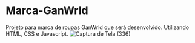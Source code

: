 # Marca-GanWrld
Projeto para marca de roupas GanWrld que será desenvolvido.
Utilizando HTML, CSS e Javascript.
![Captura de Tela (336)](https://github.com/yanxzhh/Marca-GanWrld/assets/163774126/d5e0a6a8-814a-40ce-853b-1211b533ec68)
